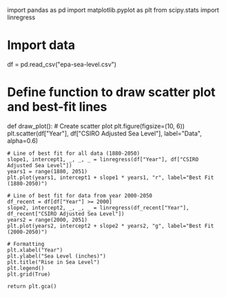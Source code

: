 import pandas as pd
import matplotlib.pyplot as plt
from scipy.stats import linregress

# Import data
df = pd.read_csv("epa-sea-level.csv")

# Define function to draw scatter plot and best-fit lines
def draw_plot():
    # Create scatter plot
    plt.figure(figsize=(10, 6))
    plt.scatter(df["Year"], df["CSIRO Adjusted Sea Level"], label="Data", alpha=0.6)

    # Line of best fit for all data (1880-2050)
    slope1, intercept1, _, _, _ = linregress(df["Year"], df["CSIRO Adjusted Sea Level"])
    years1 = range(1880, 2051)
    plt.plot(years1, intercept1 + slope1 * years1, "r", label="Best Fit (1880-2050)")

    # Line of best fit for data from year 2000-2050
    df_recent = df[df["Year"] >= 2000]
    slope2, intercept2, _, _, _ = linregress(df_recent["Year"], df_recent["CSIRO Adjusted Sea Level"])
    years2 = range(2000, 2051)
    plt.plot(years2, intercept2 + slope2 * years2, "g", label="Best Fit (2000-2050)")

    # Formatting
    plt.xlabel("Year")
    plt.ylabel("Sea Level (inches)")
    plt.title("Rise in Sea Level")
    plt.legend()
    plt.grid(True)

    return plt.gca()
